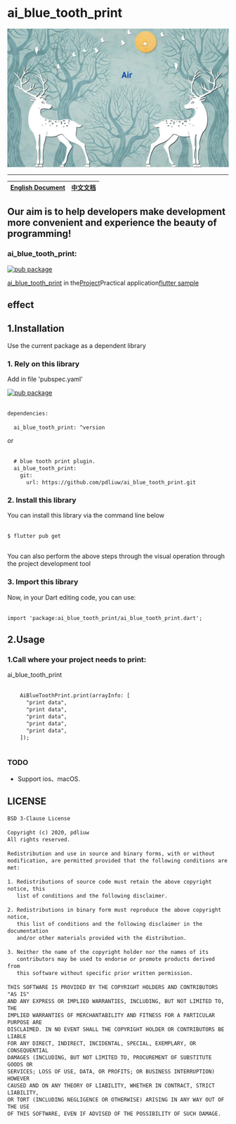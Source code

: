 # ai_blue_tooth_print 

![totem](https://raw.githubusercontent.com/pdliuw/pdliuw.github.io/master/images/totem_four_logo.jpg)

-----

|[English Document](https://github.com/pdliuw/ai_blue_tooth_print/blob/master/README-EN.md)|[中文文档](https://github.com/pdliuw/ai_blue_tooth_print)|
|:-|:-|

## Our aim is to help developers make development more convenient and experience the beauty of programming!

### ai_blue_tooth_print:

[![pub package](https://img.shields.io/pub/v/ai_blue_tooth_print.svg)](https://pub.dev/packages/ai_blue_tooth_print)



[ai_blue_tooth_print](https://github.com/pdliuw/ai_blue_tooth_print) in the[Project](https://github.com/flutter-app-sample/flutter_app_sample)Practical application[flutter sample](https://github.com/flutter-app-sample/flutter_app_sample)

## effect




## 1.Installation

Use the current package as a dependent library

### 1. Rely on this library

Add in file 'pubspec.yaml'

[![pub package](https://img.shields.io/pub/v/ai_blue_tooth_print.svg)](https://pub.dev/packages/ai_blue_tooth_print)

```

dependencies:

  ai_blue_tooth_print: ^version

```

or

```

  # blue tooth print plugin.
  ai_blue_tooth_print:
    git:
      url: https://github.com/pdliuw/ai_blue_tooth_print.git

```

### 2. Install this library

You can install this library via the command line below

```

$ flutter pub get


```

You can also perform the above steps through the visual operation through the project development tool


### 3. Import this library

Now, in your Dart editing code, you can use:

```

import 'package:ai_blue_tooth_print/ai_blue_tooth_print.dart';

```

## 2.Usage

### 1.Call where your project needs to print:


ai_blue_tooth_print 

```

    AiBlueToothPrint.print(arrayInfo: [
      "print data",
      "print data",
      "print data",
      "print data",
      "print data",
    ]);


```


### TODO

* Support ios、macOS.



## LICENSE


    BSD 3-Clause License
    
    Copyright (c) 2020, pdliuw
    All rights reserved.
    
    Redistribution and use in source and binary forms, with or without
    modification, are permitted provided that the following conditions are met:
    
    1. Redistributions of source code must retain the above copyright notice, this
       list of conditions and the following disclaimer.
    
    2. Redistributions in binary form must reproduce the above copyright notice,
       this list of conditions and the following disclaimer in the documentation
       and/or other materials provided with the distribution.
    
    3. Neither the name of the copyright holder nor the names of its
       contributors may be used to endorse or promote products derived from
       this software without specific prior written permission.
    
    THIS SOFTWARE IS PROVIDED BY THE COPYRIGHT HOLDERS AND CONTRIBUTORS "AS IS"
    AND ANY EXPRESS OR IMPLIED WARRANTIES, INCLUDING, BUT NOT LIMITED TO, THE
    IMPLIED WARRANTIES OF MERCHANTABILITY AND FITNESS FOR A PARTICULAR PURPOSE ARE
    DISCLAIMED. IN NO EVENT SHALL THE COPYRIGHT HOLDER OR CONTRIBUTORS BE LIABLE
    FOR ANY DIRECT, INDIRECT, INCIDENTAL, SPECIAL, EXEMPLARY, OR CONSEQUENTIAL
    DAMAGES (INCLUDING, BUT NOT LIMITED TO, PROCUREMENT OF SUBSTITUTE GOODS OR
    SERVICES; LOSS OF USE, DATA, OR PROFITS; OR BUSINESS INTERRUPTION) HOWEVER
    CAUSED AND ON ANY THEORY OF LIABILITY, WHETHER IN CONTRACT, STRICT LIABILITY,
    OR TORT (INCLUDING NEGLIGENCE OR OTHERWISE) ARISING IN ANY WAY OUT OF THE USE
    OF THIS SOFTWARE, EVEN IF ADVISED OF THE POSSIBILITY OF SUCH DAMAGE.


